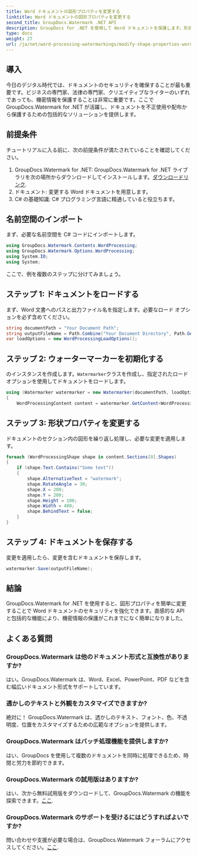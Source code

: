 ```yaml
---
title: Word ドキュメントの図形プロパティを変更する
linktitle: Word ドキュメントの図形プロパティを変更する
second_title: GroupDocs.Watermark .NET API
description: GroupDocs for .NET を使用して Word ドキュメントを保護します。形状プロパティを簡単に変更してセキュリティを強化します。
type: docs
weight: 27
url: /ja/net/word-processing-watermarkings/modify-shape-properties-word-docs/
---
```

## 導入
今日のデジタル時代では、ドキュメントのセキュリティを確保することが最も重要です。ビジネスの専門家、法律の専門家、クリエイティブなライターのいずれであっても、機密情報を保護することは非常に重要です。ここで GroupDocs.Watermark for .NET が活躍し、ドキュメントを不正使用や配布から保護するための包括的なソリューションを提供します。
## 前提条件
チュートリアルに入る前に、次の前提条件が満たされていることを確認してください。
1.  GroupDocs.Watermark for .NET: GroupDocs.Watermark for .NET ライブラリを次の場所からダウンロードしてインストールします。[ダウンロードリンク](https://releases.groupdocs.com/Watermark/net/).
2. ドキュメント: 変更する Word ドキュメントを用意します。
3. C# の基礎知識: C# プログラミング言語に精通していると役立ちます。

## 名前空間のインポート
まず、必要な名前空間を C# コードにインポートします。
```csharp
using GroupDocs.Watermark.Contents.WordProcessing;
using GroupDocs.Watermark.Options.WordProcessing;
using System.IO;
using System;
```
ここで、例を複数のステップに分けてみましょう。
## ステップ 1: ドキュメントをロードする
まず、Word 文書へのパスと出力ファイル名を指定します。必要なロード オプションを必ず含めてください。
```csharp
string documentPath = "Your Document Path";
string outputFileName = Path.Combine("Your Document Directory", Path.GetFileName(documentPath));
var loadOptions = new WordProcessingLoadOptions();
```
## ステップ 2: ウォーターマーカーを初期化する
のインスタンスを作成します。`Watermarker`クラスを作成し、指定されたロード オプションを使用してドキュメントをロードします。
```csharp
using (Watermarker watermarker = new Watermarker(documentPath, loadOptions))
{
    WordProcessingContent content = watermarker.GetContent<WordProcessingContent>();
```
## ステップ 3: 形状プロパティを変更する
ドキュメントのセクション内の図形を繰り返し処理し、必要な変更を適用します。
```csharp
foreach (WordProcessingShape shape in content.Sections[0].Shapes)
{
    if (shape.Text.Contains("Some text"))
    {
        shape.AlternativeText = "watermark";
        shape.RotateAngle = 30;
        shape.X = 200;
        shape.Y = 200;
        shape.Height = 100;
        shape.Width = 400;
        shape.BehindText = false;
    }
}
```
## ステップ 4: ドキュメントを保存する
変更を適用したら、変更を含むドキュメントを保存します。
```csharp
watermarker.Save(outputFileName);
```
## 結論
GroupDocs.Watermark for .NET を使用すると、図形プロパティを簡単に変更することで Word ドキュメントのセキュリティを強化できます。直感的な API と包括的な機能により、機密情報の保護がこれまでになく簡単になりました。

## よくある質問
### GroupDocs.Watermark は他のドキュメント形式と互換性がありますか?
はい。GroupDocs.Watermark は、Word、Excel、PowerPoint、PDF などを含む幅広いドキュメント形式をサポートしています。
### 透かしのテキストと外観をカスタマイズできますか?
絶対に！ GroupDocs.Watermark は、透かしのテキスト、フォント、色、不透明度、位置をカスタマイズするための広範なオプションを提供します。
### GroupDocs.Watermark はバッチ処理機能を提供しますか?
はい、GroupDocs を使用して複数のドキュメントを同時に処理できるため、時間と労力を節約できます。
### GroupDocs.Watermark の試用版はありますか?
はい、次から無料試用版をダウンロードして、GroupDocs.Watermark の機能を探索できます。[ここ](https://releases.groupdocs.com/).
### GroupDocs.Watermark のサポートを受けるにはどうすればよいですか?
問い合わせや支援が必要な場合は、GroupDocs.Watermark フォーラムにアクセスしてください。[ここ](https://forum.groupdocs.com/c/watermark/19).